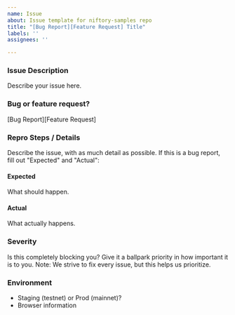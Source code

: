 ```yaml
---
name: Issue
about: Issue template for niftory-samples repo
title: "[Bug Report][Feature Request] Title"
labels: ''
assignees: ''

---
```


### Issue Description
Describe your issue here.

### Bug or feature request?
[Bug Report][Feature Request]

### Repro Steps / Details
Describe the issue, with as much detail as possible. If this is a bug report, fill out "Expected" and "Actual":

#### Expected
What should happen.

#### Actual
What actually happens.

### Severity
Is this completely blocking you? Give it a ballpark priority in how important it is to you.
Note: We strive to fix every issue, but this helps us prioritize.

### Environment
* Staging (testnet) or Prod (mainnet)?
* Browser information
